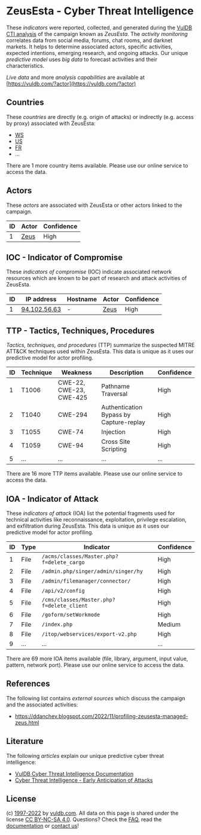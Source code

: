 # ZeusEsta - Cyber Threat Intelligence

These _indicators_ were reported, collected, and generated during the [VulDB CTI analysis](https://vuldb.com/?kb.cti) of the campaign known as _ZeusEsta_. The _activity monitoring_ correlates data from social media, forums, chat rooms, and darknet markets. It helps to determine associated actors, specific activities, expected intentions, emerging research, and ongoing attacks. Our unique _predictive model_ uses _big data_ to forecast activities and their characteristics.

_Live data_ and more _analysis capabilities_ are available at [https://vuldb.com/?actor](https://vuldb.com/?actor)

## Countries

These _countries_ are directly (e.g. origin of attacks) or indirectly (e.g. access by proxy) associated with ZeusEsta:

* [WS](https://vuldb.com/?country.ws)
* [US](https://vuldb.com/?country.us)
* [FR](https://vuldb.com/?country.fr)
* ...

There are 1 more country items available. Please use our online service to access the data.

## Actors

These _actors_ are associated with ZeusEsta or other actors linked to the campaign.

ID | Actor | Confidence
-- | ----- | ----------
1 | [Zeus](https://vuldb.com/?actor.zeus) | High

## IOC - Indicator of Compromise

These _indicators of compromise_ (IOC) indicate associated network resources which are known to be part of research and attack activities of ZeusEsta.

ID | IP address | Hostname | Actor | Confidence
-- | ---------- | -------- | ----- | ----------
1 | [94.102.56.63](https://vuldb.com/?ip.94.102.56.63) | - | [Zeus](https://vuldb.com/?actor.zeus) | High

## TTP - Tactics, Techniques, Procedures

_Tactics, techniques, and procedures_ (TTP) summarize the suspected MITRE ATT&CK techniques used within ZeusEsta. This data is unique as it uses our predictive model for actor profiling.

ID | Technique | Weakness | Description | Confidence
-- | --------- | -------- | ----------- | ----------
1 | T1006 | CWE-22, CWE-23, CWE-425 | Pathname Traversal | High
2 | T1040 | CWE-294 | Authentication Bypass by Capture-replay | High
3 | T1055 | CWE-74 | Injection | High
4 | T1059 | CWE-94 | Cross Site Scripting | High
5 | ... | ... | ... | ...

There are 16 more TTP items available. Please use our online service to access the data.

## IOA - Indicator of Attack

These _indicators of attack_ (IOA) list the potential fragments used for technical activities like reconnaissance, exploitation, privilege escalation, and exfiltration during ZeusEsta. This data is unique as it uses our predictive model for actor profiling.

ID | Type | Indicator | Confidence
-- | ---- | --------- | ----------
1 | File | `/acms/classes/Master.php?f=delete_cargo` | High
2 | File | `/admin.php/singer/admin/singer/hy` | High
3 | File | `/admin/filemanager/connector/` | High
4 | File | `/api/v2/config` | High
5 | File | `/cms/classes/Master.php?f=delete_client` | High
6 | File | `/goform/setWorkmode` | High
7 | File | `/index.php` | Medium
8 | File | `/itop/webservices/export-v2.php` | High
9 | ... | ... | ...

There are 69 more IOA items available (file, library, argument, input value, pattern, network port). Please use our online service to access the data.

## References

The following list contains _external sources_ which discuss the campaign and the associated activities:

* https://ddanchev.blogspot.com/2022/11/profiling-zeusesta-managed-zeus.html

## Literature

The following _articles_ explain our unique predictive cyber threat intelligence:

* [VulDB Cyber Threat Intelligence Documentation](https://vuldb.com/?kb.cti)
* [Cyber Threat Intelligence - Early Anticipation of Attacks](https://www.scip.ch/en/?labs.20201022)

## License

(c) [1997-2022](https://vuldb.com/?kb.changelog) by [vuldb.com](https://vuldb.com/?kb.about). All data on this page is shared under the license [CC BY-NC-SA 4.0](https://creativecommons.org/licenses/by-nc-sa/4.0/). Questions? Check the [FAQ](https://vuldb.com/?kb.faq), read the [documentation](https://vuldb.com/?kb) or [contact us](https://vuldb.com/?contact)!
